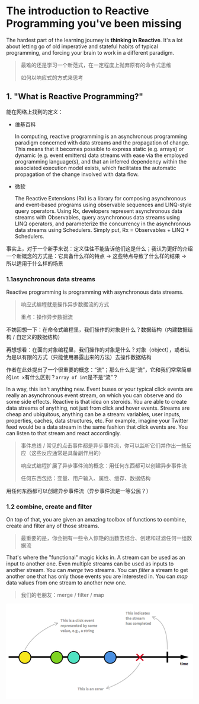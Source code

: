 # The introduction to Reactive Programming you've been missing #

The hardest part of the learning journey is **thinking in Reactive**. It's a lot about letting go of old imperative and stateful habits of typical programming, and forcing your brain to work in a different paradigm.

> 最难的还是学习一个新范式，在一定程度上抛弃原有的命令式思维
>
> 如何以响应式的方式来思考

## 1. "What is Reactive Programming?" ##

能在网络上找到的定义：

+ 维基百科

  In computing, reactive programming is an asynchronous programming paradigm concerned with data streams and the propagation of change. This means that it becomes possible to express static (e.g. arrays) or dynamic (e.g. event emitters) data streams with ease via the employed programming language(s), and that an inferred dependency within the associated execution model exists, which facilitates the automatic propagation of the change involved with data flow.

+ 微软

  The Reactive Extensions (Rx) is a library for composing asynchronous and event-based programs using observable sequences and LINQ-style query operators. Using Rx, developers represent asynchronous data streams with Observables, query asynchronous data streams using LINQ operators, and parameterize the concurrency in the asynchronous data streams using Schedulers. Simply put, Rx = Observables + LINQ + Schedulers.

事实上，对于一个新手来说：定义往往不能告诉他们这是什么；我认为更好的介绍一个新概念的方式是：它具备什么样的特点 -> 这些特点导致了什么样的结果 -> 所以适用于什么样的场景

### 1.1asynchronous data streams ###

Reactive programming is programming with asynchronous data streams.

> 响应式编程就是操作异步数据流的方式
>
> 重点：操作异步数据流

不妨回想一下：在命令式编程里，我们操作的对象是什么？数据结构（内建数据结构 / 自定义的数据结构）

再想想看：在面向对象编程里，我们操作的对象是什么？对象（object），或者认为是以有限的方式（只能使用暴露出来的方法）去操作数据结构

作者在此处提出了一个很重要的概念：“流”；那么什么是“流”，它和我们常常简单的`int x`有什么区别？`array of int`是不是“流”？

In a way, this isn't anything new. Event buses or your typical click events are really an asynchronous event stream, on which you can observe and do some side effects. Reactive is that idea on steroids. You are able to create data streams of anything, not just from click and hover events. Streams are cheap and ubiquitous, anything can be a stream: variables, user inputs, properties, caches, data structures, etc. For example, imagine your Twitter feed would be a data stream in the same fashion that click events are. You can listen to that stream and react accordingly.

> 事件总线 / 常见的点击事件都是异步事件流，你可以监听它们并作出一些反应（这些反应通常是具备副作用的）
>
> 响应式编程扩展了异步事件流的概念：用任何东西都可以创建异步事件流
>
> 任何东西包括：变量、用户输入、属性、缓存、数据结构

用任何东西都可以创建异步事件流（异步事件流是一等公民？）

### 1.2 combine, create and filter ###

On top of that, you are given an amazing toolbox of functions to combine, create and filter any of those streams.

> 最重要的是，你会拥有一些令人惊艳的函数去结合、创建和过滤任何一组数据流

That's where the "functional" magic kicks in. A stream can be used as an input to another one. Even multiple streams can be used as inputs to another stream. You can *merge* two streams. You can *filter* a stream to get another one that has only those events you are interested in. You can *map* data values from one stream to another new one.

> 我们的老朋友：merge / filter / map

![1](1.png)



